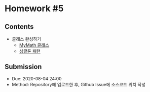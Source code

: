 # Homework #5

## Contents

- 클래스 완성하기
  - [MyMath 클래스](src/MyMath.java)
  - [싱글톤 패턴](src/SingletonPattern.java)

## Submission

- Due: 2020-08-04 24:00
- Method: Repository에 업로드한 후, Github Issue에 소스코드 위치 작성
